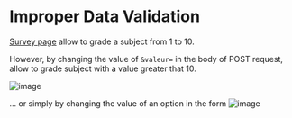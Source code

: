 # Improper Data Validation

[Survey page](http://192.168.56.101/index.php?page=survey) allow to grade a subject from 1 to 10.

However, by changing the value of `&valeur=` in the body of POST request, allow to grade subject with a value greater that 10.

![image](https://user-images.githubusercontent.com/22397481/207578095-d0d68dac-8484-49df-9aeb-28ee9d7bf2a3.png)

... or simply by changing the value of an option in the form
![image](https://user-images.githubusercontent.com/22397481/207579504-b9d71b83-dfdf-4a6c-8efa-3e668f41a63f.png)

